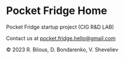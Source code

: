 # Pocket Fridge Home

Pocket Fridge startup project (CIG R&amp;D LAB)

Contact us at pocket.fridge.hello@gmail.com

© 2023 R. Bilous, D. Bondarenko, V. Sheveliev
